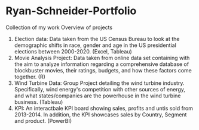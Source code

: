 # Ryan-Schneider-Portfolio
Collection of my work
Overview of projects
1. Election data: Data taken from the US Census Bureau to look at the demographic shifts in race, gender and age in the US presidential elections between 2000-2020. (Excel, Tableau)
2. Movie Analysis Project: Data taken from online data set containing with the aim to analyze information regarding a comprehensive database of blockbuster movies, their ratings, budgets, and how these factors come together. (R)
3. Wind Turbine Data: Group Project detailing the wind turbine industry. Specifically, wind energy's competition with other sources of energy, and what states/companies are the powerhouse in the wind turbine business. (Tableau)
4. KPI: An interactbale KPI board showing sales, profits and untis sold from 2013-2014. In addition, the KPI showcases sales by Country, Segment and product. (PowerBI)
